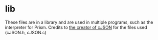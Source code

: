 # lib
These files are in a library and are used in multiple programs, such as the interpreter for Prism.
Credits to [the creator of cJSON](https://github.com/DaveGamble/cJSON) for the files used (cJSON.h, cJSON.c)
